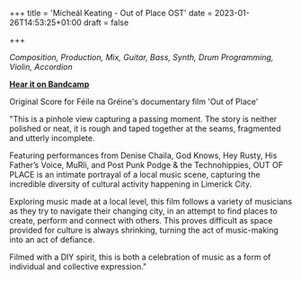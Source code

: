 +++
title = 'Mícheál Keating - Out of Place OST'
date = 2023-01-26T14:53:25+01:00
draft = false

+++

_Composition, Production, Mix, Guitar, Bass, Synth, Drum Programming, Violin, Accordion_

[**Hear it on Bandcamp**](https://feilenagreine.bandcamp.com/album/out-of-place-soundtrack-re-arrangements)


Original Score for Féile na Gréine's documentary film 'Out of Place'

"This is a pinhole view capturing a passing moment. The story is neither polished or neat, it is rough and taped together at the seams, fragmented and utterly incomplete.

Featuring performances from Denise Chaila, God Knows, Hey Rusty, His Father’s Voice, MuRli, and Post Punk Podge & the Technohippies, OUT OF PLACE is an intimate portrayal of a local music scene, capturing the incredible diversity of cultural activity happening in Limerick City.

Exploring music made at a local level, this film follows a variety of musicians as they try to navigate their changing city, in an attempt to find places to create, perform and connect with others. This proves difficult as space provided for culture is always shrinking, turning the act of music-making into an act of defiance.

Filmed with a DIY spirit, this is both a celebration of music as a form of individual and collective expression."
